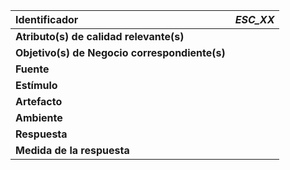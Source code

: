 | **Identificador** | _ESC\_XX_ |
|:--- | --- |
| **Atributo(s) de calidad relevante(s)** |  |
| **Objetivo(s) de Negocio correspondiente(s)** |  |
| **Fuente** |  |
| **Estímulo** |  |
| **Artefacto** |  |
| **Ambiente** |  |
| **Respuesta** |  |
| **Medida de la respuesta** |  |